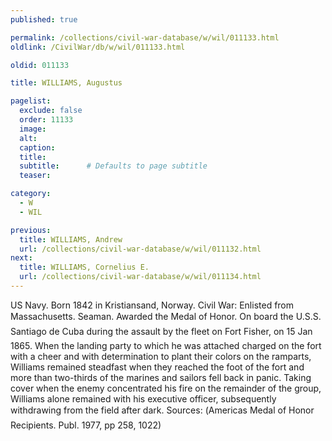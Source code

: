 ```yaml
---
published: true

permalink: /collections/civil-war-database/w/wil/011133.html
oldlink: /CivilWar/db/w/wil/011133.html

oldid: 011133

title: WILLIAMS, Augustus

pagelist:
  exclude: false
  order: 11133
  image: 
  alt:
  caption:
  title:
  subtitle:      # Defaults to page subtitle
  teaser:

category: 
  - W 
  - WIL

previous:
  title: WILLIAMS, Andrew
  url: /collections/civil-war-database/w/wil/011132.html  
next:
  title: WILLIAMS, Cornelius E.
  url: /collections/civil-war-database/w/wil/011134.html   
---
```

US Navy. Born 1842 in Kristiansand, Norway. Civil War: Enlisted from Massachusetts. Seaman. Awarded the Medal of Honor. On board the &#147;U.S.S. Santiago de Cuba&#148; during the assault by the fleet on Fort Fisher, on 15 Jan 1865. When the landing party to which he was attached charged on the fort with a cheer and with determination to plant their colors on the ramparts, Williams remained steadfast when they reached the foot of the fort and more than two-thirds of the marines and sailors fell back in panic. Taking cover when the enemy concentrated his fire on the remainder of the group, Williams alone remained with his executive officer, subsequently withdrawing from the field after dark. Sources: (&#147;America&#146;s Medal of Honor Recipients&#148;. Publ. 1977, pp 258, 1022)